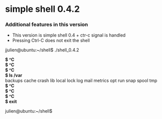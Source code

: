 # simple shell 0.4.2

### Additional features in this version 
* This version is simple shell 0.4 + ctr-c signal is handled
* Pressing Ctrl-C does not exit the shell

jjulien@ubuntu:~/shell$ ./shell_0.4.2

**$ ^C**  
**$ ^C**  
**$ ^C**  
**$ ls /var**  
backups  cache  crash  lib  local  lock  log  mail  metrics  opt  run  snap  spool  tmp  
**$ ^C**  
**$ ^C**  
**$ ^C**  
**$ exit**  

julien@ubuntu:~/shell$ 
